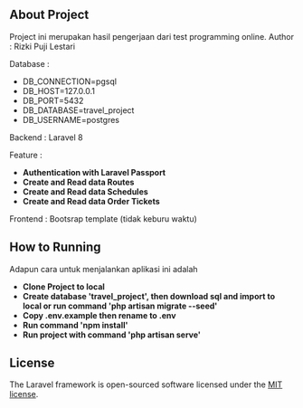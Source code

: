 ## About Project

Project ini merupakan hasil pengerjaan dari test programming online.
Author : Rizki Puji Lestari 

Database : 
- DB_CONNECTION=pgsql
- DB_HOST=127.0.0.1
- DB_PORT=5432
- DB_DATABASE=travel_project
- DB_USERNAME=postgres

Backend : 
Laravel 8

Feature : 
- **Authentication with Laravel Passport**
- **Create and Read data Routes**
- **Create and Read data Schedules**
- **Create and Read data Order Tickets**

Frontend : 
Bootsrap template (tidak keburu waktu)

## How to Running

Adapun cara untuk menjalankan aplikasi ini adalah

- **Clone Project to local**
- **Create database 'travel_project', then download sql and import to local or run command 'php artisan migrate --seed'**
- **Copy .env.example then rename to .env**
- **Run command 'npm install'**
- **Run project with command 'php artisan serve'**

## License

The Laravel framework is open-sourced software licensed under the [MIT license](https://opensource.org/licenses/MIT).

